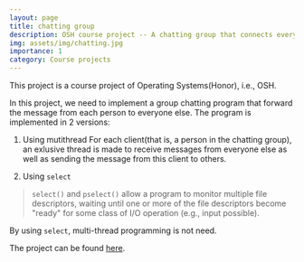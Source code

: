 ```yaml
---
layout: page
title: chatting group
description: OSH course project -- A chatting group that connects everyone
img: assets/img/chatting.jpg
importance: 1
category: Course projects
---
```


This project is a course project of Operating Systems(Honor), i.e., OSH. 

In this project, we need to implement a group chatting program that forward the message from each person to everyone else. The program is implemented in 2 versions: 
1. Using mutithread
For each client(that is, a person in the chatting group), an exlusive thread is made to receive messages from everyone else as well as sending the message from this client to others. 

2. Using `select`
>  `select()`  and `pselect()` allow a program to monitor multiple file descriptors, waiting until one or more of the file descriptors become "ready" for some class of I/O operation (e.g., input possible).

By using `select`, multi-thread programming is not need. 

The project can be found [here](https://github.com/ryanyuan-yyr/OSH-2021-Labs/tree/main/lab3). 